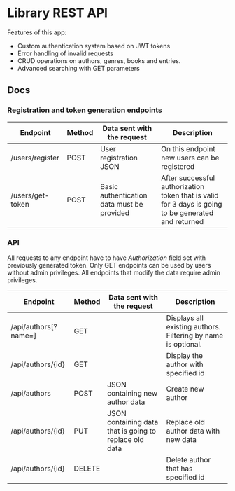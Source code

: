 # Library REST API

Features of this app:
* Custom authentication system based on JWT tokens
* Error handling of invalid requests
* CRUD operations on authors, genres, books and entries.
* Advanced searching with GET parameters

## Docs

### Registration and token generation endpoints 

| Endpoint      | Method     | Data sent with the request | Description |
|---------------|------------|------------------------|-------------|
|/users/register| POST       | User registration JSON | On this endpoint new users can be registered |
|/users/get-token| POST      | Basic authentication data must be provided | After successful authorization token that is valid for 3 days is going to be generated and returned |

### API

All requests to any endpoint have to have *Authorization* field set with previously generated token.
Only GET endpoints can be used by users without admin privileges. All endpoints that modify the data require admin privileges.

| Endpoint      | Method     | Data sent with the request | Description |
|---------------|------------|----------------------------|-------------|
|/api/authors[?name=]   | GET        |                | Displays all existing authors. Filtering by name is optional.|
|/api/authors/{id}      | GET        |                | Display the author with specified id |
|/api/authors           | POST       | JSON containing new author data | Create new author
|/api/authors/{id}      | PUT        | JSON containing data that is going to replace old data | Replace old author data with new data |
|/api/authors/{id}      | DELETE     |                    | Delete author that has specified id |



